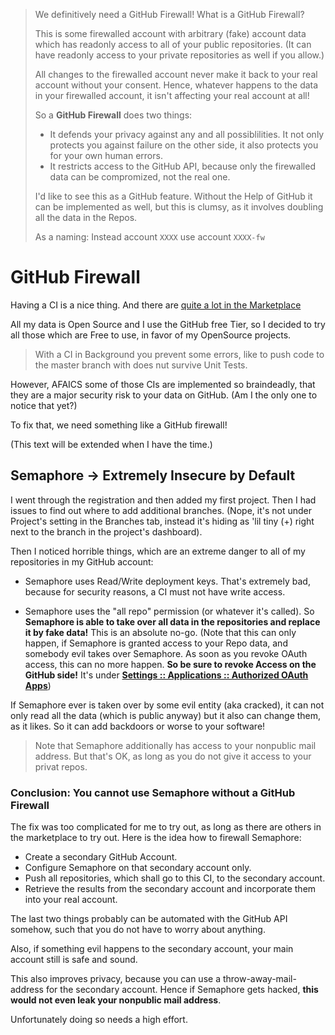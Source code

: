 > We definitively need a GitHub Firewall!  What is a GitHub Firewall?
>
> This is some firewalled account with arbitrary (fake) account data which has readonly access to all of your public repositories.
> (It can have readonly access to your private repositories as well if you allow.)
>
> All changes to the firewalled account never make it back to your real account without your consent.
> Hence, whatever happens to the data in your firewalled account, it isn't affecting your real account at all!
>
> So a **GitHub Firewall** does two things:
>
> - It defends your privacy against any and all possiblilities.
>   It not only protects you against failure on the other side, it also protects you for your own human errors.
> - It restricts access to the GitHub API, because only the firewalled data can be compromized, not the real one.
>
> I'd like to see this as a GitHub feature.  Without the Help of GitHub it can be implemented as well,
> but this is clumsy, as it involves doubling all the data in the Repos.
>
> As a naming:  Instead account `XXXX` use account `XXXX-fw`

# GitHub Firewall

Having a CI is a nice thing.  And there are [quite a lot in the Marketplace](https://github.com/marketplace/category/continuous-integration)

All my data is Open Source and I use the GitHub free Tier, so I decided to try all those which are Free to use, in favor of my OpenSource projects.

> With a CI in Background you prevent some errors, like to push code to the master branch with does nut survive Unit Tests.

However, AFAICS some of those CIs are implemented so braindeadly, that they are a major security risk to your data on GitHub.
(Am I the only one to notice that yet?)

To fix that, we need something like a GitHub firewall!

(This text will be extended when I have the time.)


## Semaphore -> Extremely Insecure by Default

I went through the registration and then added my first project.  Then I had issues to find out where to add additional branches.
(Nope, it's not under Project's setting in the Branches tab, instead it's hiding as 'lil tiny (+) right next to the branch in the project's dashboard).

Then I noticed horrible things, which are an extreme danger to all of my repositories in my GitHub account:

- Semaphore uses Read/Write deployment keys.
  That's extremely bad, because for security reasons, a CI must not have write access.

- Semaphore uses the "all repo" permission (or whatever it's called).  So **Semaphore is able to take over all data in the repositories and replace it by fake data!**  This is an absolute no-go.
  (Note that this can only happen, if Semaphore is granted access to your Repo data, and somebody evil takes over Semaphore.  As soon as you revoke OAuth access, this can no more happen.  **So be sure to revoke Access on the GitHub side!** It's under **[Settings :: Applications :: Authorized OAuth Apps](https://github.com/settings/applications)**)

If Semaphore ever is taken over by some evil entity (aka cracked), it can not only read all the data
(which is public anyway) but it also can change them, as it likes.  So it can add backdoors or worse to your software!

> Note that Semaphore additionally has access to your nonpublic mail address.
> But that's OK, as long as you do not give it access to your privat repos.

### Conclusion: You cannot use Semaphore without a GitHub Firewall

The fix was too complicated for me to try out, as long as there are others in the marketplace to try out.
Here is the idea how to firewall Semaphore:

- Create a secondary GitHub Account.
- Configure Semaphore on that secondary account only.
- Push all repositories, which shall go to this CI, to the secondary account.
- Retrieve the results from the secondary account and incorporate them into your real account.

The last two things probably can be automated with the GitHub API somehow, such that you do not have to worry about anything.

Also, if something evil happens to the secondary account, your main account still is safe and sound.

This also improves privacy, because you can use a throw-away-mail-address for the secondary account.
Hence if Semaphore gets hacked, **this would not even leak your nonpublic mail address**.

Unfortunately doing so needs a high effort.
